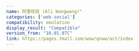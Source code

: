 ```yaml
---
name: 阿里旺旺 (Ali Wangwang)"
categories: ['web-social']
compatibility: emulation
display_result: "Compatible"
version_from: "10.01.07C"
link: https://pages.tmall.com/wow/qnww/act/index
---
```

